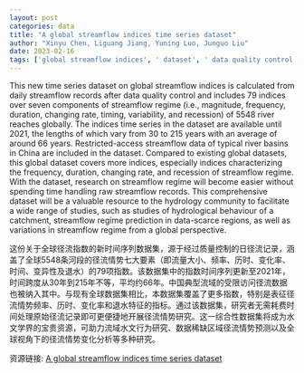 ```yaml
---
layout: post
categories: data
title: "A global streamflow indices time series dataset"
author: "Xinyu Chen, Liguang Jiang, Yuning Luo, Junguo Liu"
date: 2023-02-16
tags: ['global streamflow indices', ' dataset', ' data quality control', ' 79 indices', ' seven components', ' streamflow regime', ' magnitude', ' frequency', ' duration', ' changing rate', ' timing', ' variability', ' recession', ' 5548 river reaches', ' indices time series', ' 2021', ' 30 to 215 years', ' average 66 years', ' restricted-access', ' typical river basins', ' China', ' existing global datasets', ' comprehensive dataset', ' hydrology community', ' hydrological behaviour', ' catchment', ' streamflow regime prediction', ' data-scarce regions', ' global perspective']
---
```


This new time series dataset on global streamflow indices is calculated from daily streamflow records after data quality control and includes 79 indices over seven components of streamflow regime (i.e., magnitude, frequency, duration, changing rate, timing, variability, and recession) of 5548 river reaches globally. The indices time series in the dataset are available until 2021, the lengths of which vary from 30 to 215 years with an average of around 66 years. Restricted-access streamflow data of typical river basins in China are included in the dataset. Compared to existing global datasets, this global dataset covers more indices, especially indices characterizing the frequency, duration, changing rate, and recession of streamflow regime. With the dataset, research on streamflow regime will become easier without spending time handling raw streamflow records. This comprehensive dataset will be a valuable resource to the hydrology community to facilitate a wide range of studies, such as studies of hydrological behaviour of a catchment, streamflow regime prediction in data-scarce regions, as well as variations in streamflow regime from a global perspective.

这份关于全球径流指数的新时间序列数据集，源于经过质量控制的日径流记录，涵盖了全球5548条河段的径流情势七大要素（即流量大小、频率、历时、变化率、时间、变异性及退水）的79项指数。该数据集中的指数时间序列更新至2021年，时间跨度从30年到215年不等，平均约66年。中国典型流域的受限访问径流数据也被纳入其中。与现有全球数据集相比，本数据集覆盖了更多指数，特别是表征径流情势频率、历时、变化率和退水特征的指标。通过该数据集，研究者无需耗费时间处理原始径流记录即可更便捷地开展径流情势研究。这一综合性数据集将成为水文学界的宝贵资源，可助力流域水文行为研究、数据稀缺区域径流情势预测以及全球视角下的径流情势变化分析等多种研究。

资源链接: [A global streamflow indices time series dataset](https://doi.org/10.57760/sciencedb.07264)

